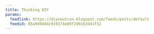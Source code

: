 ```yaml
---
title: Thinking DIY
params:
  feedlink: https://diyneutron.blogspot.com/feeds/posts/default
  feedid: 05a9494d4c019174e09f2d9163d41f32
---
```

